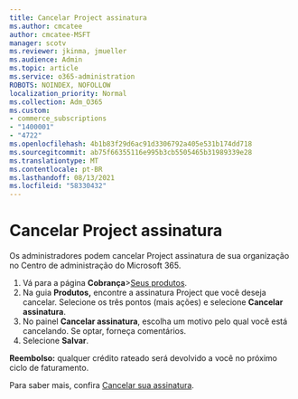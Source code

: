 ```yaml
---
title: Cancelar Project assinatura
ms.author: cmcatee
author: cmcatee-MSFT
manager: scotv
ms.reviewer: jkinma, jmueller
ms.audience: Admin
ms.topic: article
ms.service: o365-administration
ROBOTS: NOINDEX, NOFOLLOW
localization_priority: Normal
ms.collection: Adm_O365
ms.custom:
- commerce_subscriptions
- "1400001"
- "4722"
ms.openlocfilehash: 4b1b83f29d6ac91d3306792a405e531b174dd718
ms.sourcegitcommit: ab75f66355116e995b3cb5505465b31989339e28
ms.translationtype: MT
ms.contentlocale: pt-BR
ms.lasthandoff: 08/13/2021
ms.locfileid: "58330432"
---
```

# <a name="cancel-project-subscription"></a>Cancelar Project assinatura

Os administradores podem cancelar Project assinatura de sua organização no Centro de administração do Microsoft 365.

1. Vá para a página **Cobrança**\>[Seus produtos](https://go.microsoft.com/fwlink/p/?linkid=842054).
2. Na guia **Produtos,** encontre a assinatura Project que você deseja cancelar. Selecione os três pontos (mais ações) e selecione **Cancelar assinatura**.
3. No painel **Cancelar assinatura**, escolha um motivo pelo qual você está cancelando. Se optar, forneça comentários.
4. Selecione **Salvar**.

**Reembolso:** qualquer crédito rateado será devolvido a você no próximo ciclo de faturamento.

Para saber mais, confira [Cancelar sua assinatura](https://docs.microsoft.com/microsoft-365/commerce/subscriptions/cancel-your-subscription).